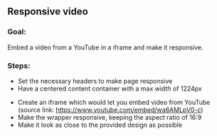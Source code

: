 ## Responsive video

### Goal:
Embed a video from a YouTube in a iframe and make it responsive.

### Steps:
* Set the necessary headers to make page responsive
* Have a centered  content container with a max width of 1224px
<!-- * Create a wrapper for an iframe ---------------paklaus kas čia yra -->
* Create an iframe which would let you embed video from YouTube
  (source link: https://www.youtube.com/embed/wa6AMLpV0-c)
* Make the wrapper responsive, keeping the aspect ratio of 16:9
* Make it look as close to the provided design as possible